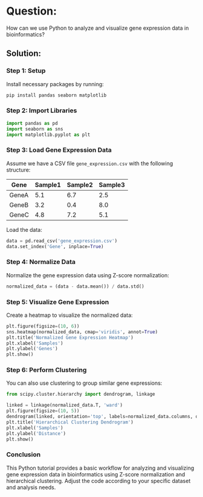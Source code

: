 # Question:
How can we use Python to analyze and visualize gene expression data in bioinformatics?

## Solution:

### Step 1: Setup
Install necessary packages by running:
```bash
pip install pandas seaborn matplotlib
```

### Step 2: Import Libraries
```python
import pandas as pd
import seaborn as sns
import matplotlib.pyplot as plt
```

### Step 3: Load Gene Expression Data
Assume we have a CSV file `gene_expression.csv` with the following structure:

| Gene | Sample1 | Sample2 | Sample3 |
|------|---------|---------|---------|
| GeneA| 5.1     | 6.7     | 2.5     |
| GeneB| 3.2     | 0.4     | 8.0     |
| GeneC| 4.8     | 7.2     | 5.1     |

Load the data:
```python
data = pd.read_csv('gene_expression.csv')
data.set_index('Gene', inplace=True)
```

### Step 4: Normalize Data
Normalize the gene expression data using Z-score normalization:
```python
normalized_data = (data - data.mean()) / data.std()
```

### Step 5: Visualize Gene Expression
Create a heatmap to visualize the normalized data:
```python
plt.figure(figsize=(10, 6))
sns.heatmap(normalized_data, cmap='viridis', annot=True)
plt.title('Normalized Gene Expression Heatmap')
plt.xlabel('Samples')
plt.ylabel('Genes')
plt.show()
```

### Step 6: Perform Clustering
You can also use clustering to group similar gene expressions:
```python
from scipy.cluster.hierarchy import dendrogram, linkage

linked = linkage(normalized_data.T, 'ward')
plt.figure(figsize=(10, 5))
dendrogram(linked, orientation='top', labels=normalized_data.columns, distance_sort='descending', show_leaf_counts=True)
plt.title('Hierarchical Clustering Dendrogram')
plt.xlabel('Samples')
plt.ylabel('Distance')
plt.show()
```

### Conclusion
This Python tutorial provides a basic workflow for analyzing and visualizing gene expression data in bioinformatics using Z-score normalization and hierarchical clustering. Adjust the code according to your specific dataset and analysis needs.